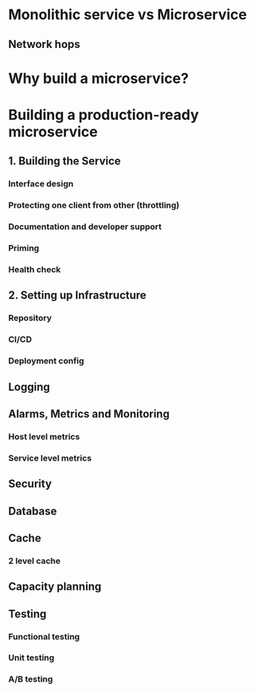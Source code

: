 # Monolithic service vs Microservice
## Network hops

# Why build a microservice?

# Building a production-ready microservice
## 1. Building the Service
### Interface design
### Protecting one client from other (throttling)
### Documentation and developer support
### Priming
### Health check

## 2. Setting up Infrastructure
### Repository
### CI/CD
### Deployment config

## Logging

## Alarms, Metrics and Monitoring
### Host level metrics
### Service level metrics

## Security

## Database

## Cache
### 2 level cache

## Capacity planning

## Testing
### Functional testing
### Unit testing
### A/B testing
